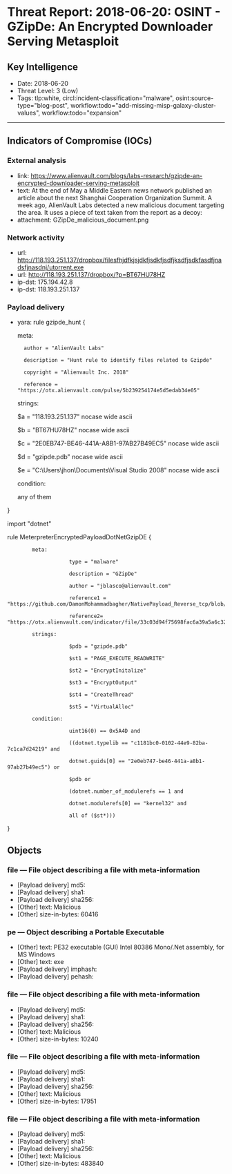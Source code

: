 # Threat Report: 2018-06-20: OSINT - GZipDe: An Encrypted Downloader Serving Metasploit


## Key Intelligence
* Date: 2018-06-20
* Threat Level: 3 (Low)
* Tags: tlp:white, circl:incident-classification="malware", osint:source-type="blog-post", workflow:todo="add-missing-misp-galaxy-cluster-values", workflow:todo="expansion"

---

## Indicators of Compromise (IOCs)
### External analysis
* link: https://www.alienvault.com/blogs/labs-research/gzipde-an-encrypted-downloader-serving-metasploit
* text: At the end of May a Middle Eastern news network published an article about the next Shanghai Cooperation Organization Summit. A week ago, AlienVault Labs detected a new malicious document targeting the area. It uses a piece of text taken from the report as a decoy:
* attachment: GZipDe_malicious_document.png

### Network activity
* url: http://118.193.251.137/dropbox/filesfhjdfkjsjdkfjsdkfjsdfjksdfjsdkfasdfjnadsfjnasdnj/utorrent.exe
* url: http://118.193.251.137/dropbox/?p=BT67HU78HZ
* ip-dst: 175.194.42.8
* ip-dst: 118.193.251.137

### Payload delivery
* yara: rule gzipde_hunt {

    meta:

        author = "AlienVault Labs"

        description = "Hunt rule to identify files related to Gzipde"

        copyright = "Alienvault Inc. 2018"

        reference = "https://otx.alienvault.com/pulse/5b239254174e5d5edab34e05"

  strings:

    $a = "118.193.251.137" nocase wide ascii

    $b = "BT67HU78HZ" nocase wide ascii

    $c = "2E0EB747-BE46-441A-A8B1-97AB27B49EC5" nocase wide ascii

    $d = "gzipde.pdb" nocase wide ascii

    $e = "C:\\Users\\jhon\\Documents\\Visual Studio 2008" nocase wide ascii

  condition:

    any of them

}


import "dotnet"

rule MeterpreterEncryptedPayloadDotNetGzipDE {

            meta:

                        type = "malware"

                        description = "GZipDe"

                        author = "jblasco@alienvault.com"

                        reference1 = "https://github.com/DamonMohammadbagher/NativePayload_Reverse_tcp/blob/master/NativePayload_Reverse_tcp.cs"

                        reference2= "https://otx.alienvault.com/indicator/file/33c03d94f75698fac6a39a5a6c328c2be4a079717520e0ec411597b9ca3a9bef"

            strings:

                        $pdb = "gzipde.pdb"

                        $st1 = "PAGE_EXECUTE_READWRITE"

                        $st2 = "EncryptInitalize"

                        $st3 = "EncryptOutput"

                        $st4 = "CreateThread"

                        $st5 = "VirtualAlloc"

            condition:

                        uint16(0) == 0x5A4D and

                        ((dotnet.typelib == "c1181bc0-0102-44e9-82ba-7c1ca7d24219" and

                        dotnet.guids[0] == "2e0eb747-be46-441a-a8b1-97ab27b49ec5") or

                        $pdb or

                        (dotnet.number_of_modulerefs == 1 and

                        dotnet.modulerefs[0] == "kernel32" and

                        all of ($st*)))

}

## Objects
### file — File object describing a file with meta-information
* [Payload delivery] md5: <md5>
* [Payload delivery] sha1: <sha1>
* [Payload delivery] sha256: <sha256>
* [Other] text: Malicious
* [Other] size-in-bytes: 60416

### pe — Object describing a Portable Executable
* [Other] text: PE32 executable (GUI) Intel 80386 Mono/.Net assembly, for MS Windows
* [Other] text: exe
* [Payload delivery] imphash: <imphash>
* [Payload delivery] pehash: <pehash>

### file — File object describing a file with meta-information
* [Payload delivery] md5: <md5>
* [Payload delivery] sha1: <sha1>
* [Payload delivery] sha256: <sha256>
* [Other] text: Malicious
* [Other] size-in-bytes: 10240

### file — File object describing a file with meta-information
* [Payload delivery] md5: <md5>
* [Payload delivery] sha1: <sha1>
* [Payload delivery] sha256: <sha256>
* [Other] text: Malicious
* [Other] size-in-bytes: 17951

### file — File object describing a file with meta-information
* [Payload delivery] md5: <md5>
* [Payload delivery] sha1: <sha1>
* [Payload delivery] sha256: <sha256>
* [Other] text: Malicious
* [Other] size-in-bytes: 483840
